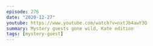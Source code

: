 ```yaml
---
episode: 276
date: "2020-12-27"
youtube: https://www.youtube.com/watch?v=nxtJb4awY3Q
summary: Mystery guests gone wild, Kate edition
tags: [mystery-guest]
---
```

